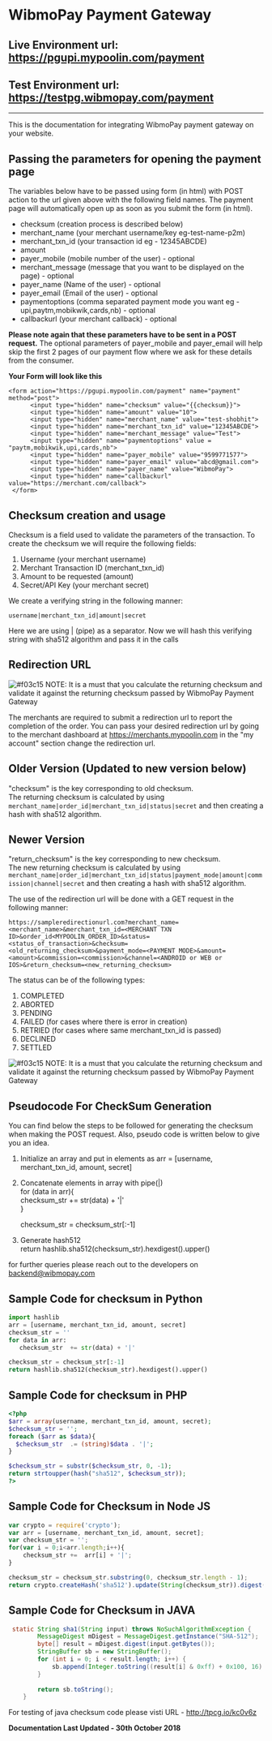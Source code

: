 # WibmoPay Payment Gateway

## Live Environment url: https://pgupi.mypoolin.com/payment
## Test Environment url: https://testpg.wibmopay.com/payment

***

This is the documentation for integrating WibmoPay payment gateway on your website. 

## Passing the parameters for opening the payment page

The variables below have to be passed using form (in html) with POST action to the url given above with the following field names. The payment page will automatically open up as soon as you submit the form (in html). 

* checksum (creation process is described below) 
* merchant_name (your merchant username/key eg-test-name-p2m)
* merchant_txn_id (your transaction id eg - 12345ABCDE)
* amount
* payer_mobile (mobile number of the user) - optional
* merchant_message (message that you want to be displayed on the page) - optional
* payer_name (Name of the user) - optional
* payer_email (Email of the user) - optional
* paymentoptions (comma separated payment mode you want eg - upi,paytm,mobikwik,cards,nb) - optional
* callbackurl (your merchant callback) - optional

**Please note again that these parameters have to be sent in a POST request.**
 The optional parameters of payer_mobile and payer_email will help skip the first 2 pages of our payment flow where we ask for these details from the consumer. 

 **Your Form will look like this**
  ~~~
  <form action="https://pgupi.mypoolin.com/payment" name="payment" method="post">
		<input type="hidden" name="checksum" value="{{checksum}}">
		<input type="hidden" name="amount" value="10">
		<input type="hidden" name="merchant_name" value="test-shobhit">
		<input type="hidden" name="merchant_txn_id" value="12345ABCDE">
		<input type="hidden" name="merchant_message" value="Test">
		<input type="hidden" name="paymentoptions" value = "paytm,mobikwik,upi,cards,nb">
		<input type="hidden" name="payer_mobile" value="9599771577">
		<input type="hidden" name="payer_email" value="abcd@gmail.com">
		<input type="hidden" name="payer_name" value="WibmoPay">
		<input type="hidden" name="callbackurl" value="https://merchant.com/callback">
   </form>
   ~~~



## Checksum creation and usage

Checksum is a field used to validate the parameters of the transaction.
To create the checksum we will require the following fields:

1. Username (your merchant username)
2. Merchant Transaction ID (merchant_txn_id)
3. Amount to be requested (amount)
4. Secret/API Key (your merchant secret)

We create a verifying string in the following manner:

```
username|merchant_txn_id|amount|secret
```

Here we are using | (pipe) as a separator. Now we will hash this verifying string with sha512 algorithm
and pass it in the calls

## Redirection URL

![#f03c15](https://placehold.it/15/f03c15/000000?text=+) NOTE: It is a must that you calculate the returning checksum and validate it against the returning checksum passed by WibmoPay Payment Gateway

 

The merchants are required to submit a redirection url to report the completion of the order. You can pass your desired redirection url by going to the merchant dashboard at https://merchants.mypoolin.com in the "my account" section change the redirection url.

## Older Version (Updated to new version below)
"checksum" is the key corresponding to old checksum.  
The returning checksum is calculated by using ```merchant_name|order_id|merchant_txn_id|status|secret``` and then creating a hash with sha512 algorithm.

## Newer Version
"return_checksum" is the key corresponding to new checksum.    
The new returning checksum is calculated by using ```merchant_name|order_id|merchant_txn_id|status|payment_mode|amount|commission|channel|secret``` and then creating a hash with sha512 algorithm.

The use of the redirection url will be done with a GET request in the following manner:

```https://sampleredirectionurl.com?merchant_name=<merchant_name>&merchant_txn_id=<MERCHANT TXN ID>&order_id<MYPOOLIN_ORDER_ID>&status=<status_of_transaction>&checksum=<old_returning_checksum>&payment_mode=<PAYMENT MODE>&amount=<amount>&commission=<commission>&channel=<ANDROID or WEB or IOS>&return_checksum=<new_returning_checksum>```


The status can be of the following types:
1. COMPLETED
2. ABORTED
3. PENDING
4. FAILED (for cases where there is error in creation)
5. RETRIED (for cases where same merchant_txn_id is passed)
6. DECLINED
7. SETTLED

![#f03c15](https://placehold.it/15/f03c15/000000?text=+) NOTE: It is a must that you calculate the returning checksum and validate it against the returning checksum passed by WibmoPay Payment Gateway

## Pseudocode For CheckSum Generation

You can find below the steps to be followed for generating the checksum when making the POST request. 
Also, pseudo code is written below to give you an idea. 

1. Initialize an array and put in elements as 
     arr = [username, merchant_txn_id, amount, secret]

2. Concatenate elements in array with pipe(|)  
     for (data in arr){  
     checksum_str  += str(data) + '|'  
     }
    
     checksum_str = checksum_str[:-1]  

3. Generate hash512  
     return hashlib.sha512(checksum_str).hexdigest().upper()

for further queries please reach out to the developers on backend@wibmopay.com

## Sample Code for checksum in Python  
```py
import hashlib  
arr = [username, merchant_txn_id, amount, secret]  
checksum_str = ''  
for data in arr:  
   checksum_str  += str(data) + '|'  

checksum_str = checksum_str[:-1]  
return hashlib.sha512(checksum_str).hexdigest().upper()  
```
## Sample Code for checksum in PHP  
```php
<?php  
$arr = array(username, merchant_txn_id, amount, secret);  
$checksum_str = '';  
foreach ($arr as $data){  
  $checksum_str  .= (string)$data . '|';  
}  

$checksum_str = substr($checksum_str, 0, -1);  
return strtoupper(hash("sha512", $checksum_str));  
?>  
```

## Sample Code for Checksum in Node JS  
```js
var crypto = require('crypto');  
var arr = [username, merchant_txn_id, amount, secret];  
var checksum_str = '';  
for(var i = 0;i<arr.length;i++){  
	checksum_str +=  arr[i] + '|';  
}  

checksum_str = checksum_str.substring(0, checksum_str.length - 1);  
return crypto.createHash('sha512').update(String(checksum_str)).digest('hex').toUpperCase();  
```

## Sample Code for Checksum in JAVA  
```Java
 static String sha1(String input) throws NoSuchAlgorithmException {
        MessageDigest mDigest = MessageDigest.getInstance("SHA-512");
        byte[] result = mDigest.digest(input.getBytes());
        StringBuffer sb = new StringBuffer();
        for (int i = 0; i < result.length; i++) {
            sb.append(Integer.toString((result[i] & 0xff) + 0x100, 16).substring(1));
        }
         
        return sb.toString();
    }
```
For testing of java checksum code please visti URL - http://tpcg.io/kc0v6z


**Documentation Last Updated - 30th October 2018**
